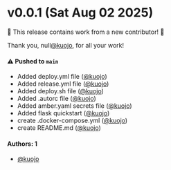 # v0.0.1 (Sat Aug 02 2025)

:tada: This release contains work from a new contributor! :tada:

Thank you, null[@kuojo](https://github.com/kuojo), for all your work!

#### ⚠️ Pushed to `main`

- Added deploy.yml file ([@kuojo](https://github.com/kuojo))
- Added release.yml file ([@kuojo](https://github.com/kuojo))
- Added deploy.sh file ([@kuojo](https://github.com/kuojo))
- Added .autorc file ([@kuojo](https://github.com/kuojo))
- Added amber.yaml secrets file ([@kuojo](https://github.com/kuojo))
- Added flask quickstart ([@kuojo](https://github.com/kuojo))
- create .docker-compose.yml ([@kuojo](https://github.com/kuojo))
- create README.md ([@kuojo](https://github.com/kuojo))

#### Authors: 1

- [@kuojo](https://github.com/kuojo)
